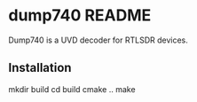 dump740 README
===

Dump740 is a UVD decoder for RTLSDR devices.

Installation
---

mkdir build
cd build
cmake ..
make

